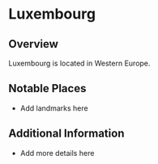 # Luxembourg
## Overview
Luxembourg is located in Western Europe.

## Notable Places
- Add landmarks here

## Additional Information
- Add more details here
